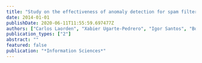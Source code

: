 ```yaml
---
title: "Study on the effectiveness of anomaly detection for spam filtering"
date: 2014-01-01
publishDate: 2020-06-11T11:55:59.697477Z
authors: ["Carlos Laorden", "Xabier Ugarte-Pedrero", "Igor Santos", "Borja Sanz", "Javier Nieves", "Pablo G. Bringas"]
publication_types: ["2"]
abstract: ""
featured: false
publication: "*Information Sciences*"
---
```


